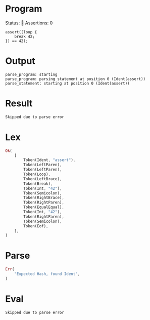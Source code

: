 # Program
Status: 🔴
Assertions: 0

```rustleaf
assert((loop {
    break 42;
}) == 42);
```

# Output
```
parse_program: starting
parse_program: parsing statement at position 0 (Ident(assert))
parse_statement: starting at position 0 (Ident(assert))
```

# Result
```rust
Skipped due to parse error
```

# Lex
```rust
Ok(
    [
        Token(Ident, "assert"),
        Token(LeftParen),
        Token(LeftParen),
        Token(Loop),
        Token(LeftBrace),
        Token(Break),
        Token(Int, "42"),
        Token(Semicolon),
        Token(RightBrace),
        Token(RightParen),
        Token(EqualEqual),
        Token(Int, "42"),
        Token(RightParen),
        Token(Semicolon),
        Token(Eof),
    ],
)
```

# Parse
```rust
Err(
    "Expected Hash, found Ident",
)
```

# Eval
```rust
Skipped due to parse error
```